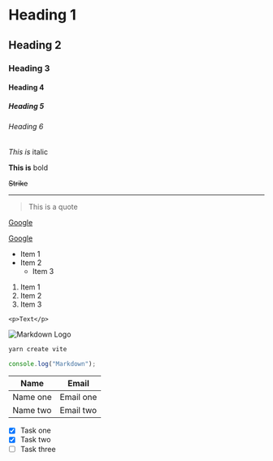 <!-- Headings -->

# Heading 1

## Heading 2

### Heading 3

#### Heading 4

##### Heading 5

###### Heading 6

<!-- All the _ can be replaced with * -->

<!-- Italic -->

_This is_ italic

<!-- Bold -->

**This is** bold

<!-- Strikethrough -->

~~Strike~~

<!-- Horizontal rule -->

---

<!-- Blockquote -->

> This is a quote

<!-- Links -->

[Google](http://www.google.com)

[Google](http://www.google.com "This is google")

<!-- Unordered list -->

- Item 1
- Item 2
  - Item 3

<!-- Ordered list -->

1. Item 1
1. Item 2
1. Item 3

<!-- Inline Code block -->

`<p>Text</p>`

<!-- Image -->

![Markdown Logo](https://markdown-here.com/img/icon256.png)

<!-- Github Specific -->

<!-- Code Blocks -->

```bash
yarn create vite
```

```js
console.log("Markdown");
```

<!-- Tables -->

| Name     | Email     |
| -------- | --------- |
| Name one | Email one |
| Name two | Email two |

<!-- Tasklist -->

- [x] Task one
- [x] Task two
- [ ] Task three
